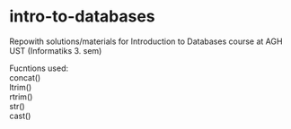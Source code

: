# intro-to-databases
Repowith solutions/materials for Introduction to Databases course at AGH UST (Informatiks 3. sem)


Fucntions used:\
concat()\
ltrim()\
rtrim()\
str()\
cast()